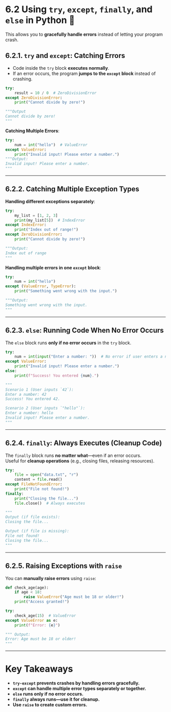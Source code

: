 # **6.2 Using `try`, `except`, `finally`, and `else` in Python** 🚀  

This allows you to **gracefully handle errors** instead of letting your program crash.  

## 6.2.1. `try` and `except`: Catching Errors  
  
- Code inside the `try` block **executes normally**.  
- If an error occurs, the program **jumps to the `except` block** instead of crashing.  

```python
try:
    result = 10 / 0  # ZeroDivisionError
except ZeroDivisionError:
    print("Cannot divide by zero!")

"""Output  
Cannot divide by zero!
"""
```

**Catching Multiple Errors**:  
```python
try:
    num = int("hello")  # ValueError
except ValueError:
    print("Invalid input! Please enter a number.")
"""Output:  
Invalid input! Please enter a number.
"""
```

---

## 6.2.2. Catching Multiple Exception Types  

**Handling different exceptions separately**:  
```python
try:
    my_list = [1, 2, 3]
    print(my_list[5])  # IndexError
except IndexError:
    print("Index out of range!")
except ZeroDivisionError:
    print("Cannot divide by zero!")

"""Output:  
Index out of range
"""
```

**Handling multiple errors in one `except` block**:  
```python
try:
    num = int("hello")
except (ValueError, TypeError):
    print("Something went wrong with the input.")

"""Output:  
Something went wrong with the input.
"""
```

---

## 6.2.3. `else`: Running Code When No Error Occurs  

The `else` block runs **only if no error occurs** in the `try` block.  
  
```python
try:
    num = int(input("Enter a number: "))  # No error if user enters a number
except ValueError:
    print("Invalid input! Please enter a number.")
else:
    print(f"Success! You entered {num}.")

"""
Scenario 1 (User inputs `42`):  
Enter a number: 42
Success! You entered 42.

Scenario 2 (User inputs `"hello"`):  
Enter a number: hello
Invalid input! Please enter a number.
"""
```

---

## 6.2.4. `finally`: Always Executes (Cleanup Code) 

The `finally` block runs **no matter what**—even if an error occurs.   
Useful for **cleanup operations** (e.g., closing files, releasing resources).  
 
```python
try:
    file = open("data.txt", "r")
    content = file.read()
except FileNotFoundError:
    print("File not found!")
finally:
    print("Closing the file...")
    file.close()  # Always executes

""" 
Output (if file exists): 
Closing the file...

Output (if file is missing):  
File not found!
Closing the file...
"""
```

---

## 6.2.5. Raising Exceptions with `raise`   

You can **manually raise errors** using `raise`:  
```python
def check_age(age):
    if age < 18:
        raise ValueError("Age must be 18 or older!")
    print("Access granted!")

try:
    check_age(15)  # ValueError
except ValueError as e:
    print(f"Error: {e}")

""" Output:  
Error: Age must be 18 or older!
"""
```

---

# **Key Takeaways**
- **`try-except` prevents crashes by handling errors gracefully.**  
- **`except` can handle multiple error types separately or together.**  
- **`else` runs only if no error occurs.**  
- **`finally` always runs—use it for cleanup.**  
- **Use `raise` to create custom errors.**  

